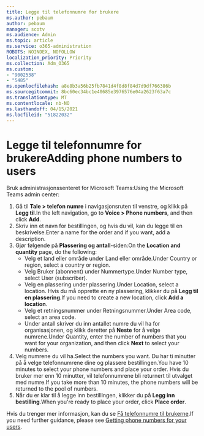 ```yaml
---
title: Legge til telefonnumre for brukere
ms.author: pebaum
author: pebaum
manager: scotv
ms.audience: Admin
ms.topic: article
ms.service: o365-administration
ROBOTS: NOINDEX, NOFOLLOW
localization_priority: Priority
ms.collection: Adm_O365
ms.custom:
- "9002538"
- "5485"
ms.openlocfilehash: a8e8b3a56b25fb7841d4f8d8f84d7d9df766386b
ms.sourcegitcommit: 8bc60ec34bc1e40685e3976576e04a2623f63a7c
ms.translationtype: MT
ms.contentlocale: nb-NO
ms.lasthandoff: 04/15/2021
ms.locfileid: "51822032"
---
```

# <a name="adding-phone-numbers-to-users"></a><span data-ttu-id="baf37-102">Legge til telefonnumre for brukere</span><span class="sxs-lookup"><span data-stu-id="baf37-102">Adding phone numbers to users</span></span>

<span data-ttu-id="baf37-103">Bruk administrasjonssenteret for Microsoft Teams:</span><span class="sxs-lookup"><span data-stu-id="baf37-103">Using the Microsoft Teams admin center:</span></span>

1. <span data-ttu-id="baf37-104">Gå til **Tale > telefon numre** i navigasjonsruten til venstre, og klikk på **Legg til**.</span><span class="sxs-lookup"><span data-stu-id="baf37-104">In the left navigation, go to **Voice > Phone numbers**, and then click **Add**.</span></span>
2. <span data-ttu-id="baf37-105">Skriv inn et navn for bestillingen, og hvis du vil, kan du legge til en beskrivelse.</span><span class="sxs-lookup"><span data-stu-id="baf37-105">Enter a name for the order and if you want, add a description.</span></span>
3. <span data-ttu-id="baf37-106">Gjør følgende på **Plassering og antall**-siden:</span><span class="sxs-lookup"><span data-stu-id="baf37-106">On the **Location and quantity** page, do the following:</span></span>
    - <span data-ttu-id="baf37-107">Velg et land eller område under Land eller område.</span><span class="sxs-lookup"><span data-stu-id="baf37-107">Under Country or region, select a country or region.</span></span>
    - <span data-ttu-id="baf37-108">Velg Bruker (abonnent) under Nummertype.</span><span class="sxs-lookup"><span data-stu-id="baf37-108">Under Number type, select User (subscriber).</span></span>
    - <span data-ttu-id="baf37-109">Velg en plassering under plassering.</span><span class="sxs-lookup"><span data-stu-id="baf37-109">Under Location, select a location.</span></span> <span data-ttu-id="baf37-110">Hvis du må opprette en ny plassering, klikker du på **Legg til en plassering**.</span><span class="sxs-lookup"><span data-stu-id="baf37-110">If you need to create a new location, click **Add a location**.</span></span>
    - <span data-ttu-id="baf37-111">Velg et retningsnummer under Retningsnummer.</span><span class="sxs-lookup"><span data-stu-id="baf37-111">Under Area code, select an area code.</span></span>
    - <span data-ttu-id="baf37-112">Under antall skriver du inn antallet numre du vil ha for organisasjonen, og klikk deretter på **Neste** for å velge numrene.</span><span class="sxs-lookup"><span data-stu-id="baf37-112">Under Quantity, enter the number of numbers that you want for your organization, and then click **Next** to select your numbers.</span></span>
4. <span data-ttu-id="baf37-113">Velg numrene du vil ha.</span><span class="sxs-lookup"><span data-stu-id="baf37-113">Select the numbers you want.</span></span> <span data-ttu-id="baf37-114">Du har ti minutter på å velge telefonnumrene dine og plassere bestillingen.</span><span class="sxs-lookup"><span data-stu-id="baf37-114">You have 10 minutes to select your phone numbers and place your order.</span></span> <span data-ttu-id="baf37-115">Hvis du bruker mer enn 10 minutter, vil telefonnumrene bli returnert til utvalget med numre.</span><span class="sxs-lookup"><span data-stu-id="baf37-115">If you take more than 10 minutes, the phone numbers will be returned to the pool of numbers.</span></span>
5. <span data-ttu-id="baf37-116">Når du er klar til å legge inn bestillingen, klikker du på **Legg inn bestilling**.</span><span class="sxs-lookup"><span data-stu-id="baf37-116">When you're ready to place your order, click **Place order**.</span></span>

<span data-ttu-id="baf37-117">Hvis du trenger mer informasjon, kan du se [Få telefonnumre til brukerne](https://docs.microsoft.com/microsoftteams/getting-phone-numbers-for-your-users).</span><span class="sxs-lookup"><span data-stu-id="baf37-117">If you need further guidance, please see [Getting phone numbers for your users](https://docs.microsoft.com/microsoftteams/getting-phone-numbers-for-your-users).</span></span>
